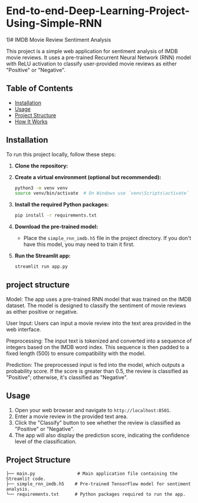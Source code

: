 # End-to-end-Deep-Learning-Project-Using-Simple-RNN
1)# IMDB Movie Review Sentiment Analysis

This project is a simple web application for sentiment analysis of IMDB movie reviews. It uses a pre-trained Recurrent Neural Network (RNN) model with ReLU activation to classify user-provided movie reviews as either "Positive" or "Negative".

## Table of Contents
- [Installation](#installation)
- [Usage](#usage)
- [Project Structure](#project-structure)
- [How It Works](#how-it-works)

## Installation

To run this project locally, follow these steps:

1. **Clone the repository:**

2. **Create a virtual environment (optional but recommended):**
    ```bash
    python3 -m venv venv
    source venv/bin/activate  # On Windows use `venv\Scripts\activate`
    ```

3. **Install the required Python packages:**
    ```bash
    pip install -r requirements.txt
    ```

4. **Download the pre-trained model:**
   - Place the `simple_rnn_imdb.h5` file in the project directory. If you don't have this model, you may need to train it first.

5. **Run the Streamlit app:**
    ```bash
    streamlit run app.py
    
    ```
## project structure
Model: The app uses a pre-trained RNN model that was trained on the IMDB dataset. The model is designed to classify the sentiment of movie reviews as either positive or negative.

User Input: Users can input a movie review into the text area provided in the web interface.

Preprocessing: The input text is tokenized and converted into a sequence of integers based on the IMDB word index. This sequence is then padded to a fixed length (500) to ensure compatibility with the model.

Prediction: The preprocessed input is fed into the model, which outputs a probability score. If the score is greater than 0.5, the review is classified as "Positive"; otherwise, it's classified as "Negative".

## Usage

1. Open your web browser and navigate to `http://localhost:8501`.
2. Enter a movie review in the provided text area.
3. Click the "Classify" button to see whether the review is classified as "Positive" or "Negative".
4. The app will also display the prediction score, indicating the confidence level of the classification.

## Project Structure

```plaintext
├── main.py                # Main application file containing the Streamlit code.
├── simple_rnn_imdb.h5    # Pre-trained TensorFlow model for sentiment analysis.
└── requirements.txt      # Python packages required to run the app.
